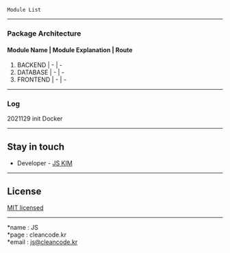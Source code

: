 ```
Module List
```

---
### Package Architecture
#### Module Name | Module Explanation | Route
1. BACKEND | - | -
2. DATABASE | - | -
3. FRONTEND | - | -

---
### Log
2021129 init Docker

---
## Stay in touch
- Developer - [JS KIM](https://cleancode.kr)

---
## License
[MIT licensed](LICENSE)

---
*name : JS  
*page : cleancode.kr    
*email : js@cleancode.kr
